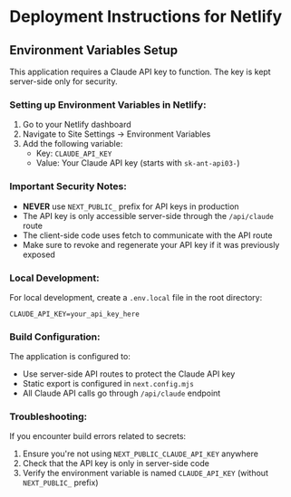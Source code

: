 # Deployment Instructions for Netlify

## Environment Variables Setup

This application requires a Claude API key to function. The key is kept server-side only for security.

### Setting up Environment Variables in Netlify:

1. Go to your Netlify dashboard
2. Navigate to Site Settings → Environment Variables
3. Add the following variable:
   - Key: `CLAUDE_API_KEY`
   - Value: Your Claude API key (starts with `sk-ant-api03-`)

### Important Security Notes:

- **NEVER** use `NEXT_PUBLIC_` prefix for API keys in production
- The API key is only accessible server-side through the `/api/claude` route
- The client-side code uses fetch to communicate with the API route
- Make sure to revoke and regenerate your API key if it was previously exposed

### Local Development:

For local development, create a `.env.local` file in the root directory:

```env
CLAUDE_API_KEY=your_api_key_here
```

### Build Configuration:

The application is configured to:
- Use server-side API routes to protect the Claude API key
- Static export is configured in `next.config.mjs`
- All Claude API calls go through `/api/claude` endpoint

### Troubleshooting:

If you encounter build errors related to secrets:
1. Ensure you're not using `NEXT_PUBLIC_CLAUDE_API_KEY` anywhere
2. Check that the API key is only in server-side code
3. Verify the environment variable is named `CLAUDE_API_KEY` (without `NEXT_PUBLIC_` prefix)